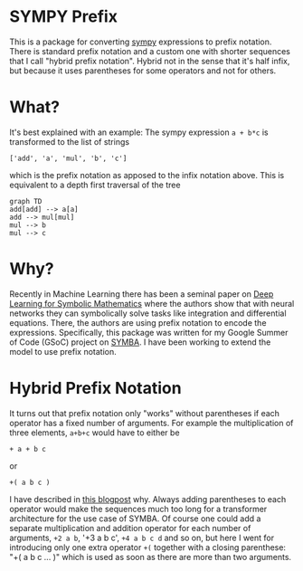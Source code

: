 # SYMPY Prefix
This is a package for converting [sympy](https://www.sympy.org/en/index.html)
expressions to prefix notation.
There is standard prefix notation and a custom one with shorter sequences that I call "hybrid prefix notation".
Hybrid not in the sense that it's half infix, but because it uses parentheses for some operators and not for others.

# What?
It's best explained with an example:
The sympy expression
```a + b*c```
is transformed to the list of strings
```
['add', 'a', 'mul', 'b', 'c']
```
which is the prefix notation as apposed to the infix notation above.
This is equivalent to a depth first traversal of the tree
```mermaid
graph TD
add[add] --> a[a]
add --> mul[mul]
mul --> b
mul --> c
```

# Why?
Recently in Machine Learning there has been a seminal paper on [Deep Learning for Symbolic Mathematics](https://arxiv.org/abs/1912.01412)
where the authors show that with neural networks they can symbolically solve tasks like integration
and differential equations.
There, the authors are using prefix notation to encode the expressions.
Specifically, this package was written for my Google Summer of Code (GSoC) project on [SYMBA](https://arxiv.org/abs/2206.08901).
I have been working to extend the model to use prefix notation.

# Hybrid Prefix Notation
It turns out that prefix notation only "works" without parentheses if each operator has a fixed number of arguments.
For example the multiplication of three elements, `a+b+c` would have to either be
```
+ a + b c
```
or
```
+( a b c )
```
I have described in [this blogpost](http://127.0.0.1:4000/machine/learning/feynman/physics/symba/2022/07/14/Introduction-Feynman-Amplitudes-Project.html)
why.
Always adding parentheses to each operator would make the sequences much too long for a transformer architecture for the use case of SYMBA.
Of course one could add a separate multiplication and addition operator for each number of arguments,
`+2 a b`, '+3 a b c', `+4 a b c d` and so on, but here I went for introducing only one extra operator
`+(` together with a closing parenthese: "+( a b c ... )" which is used as soon as there are more than two arguments.

